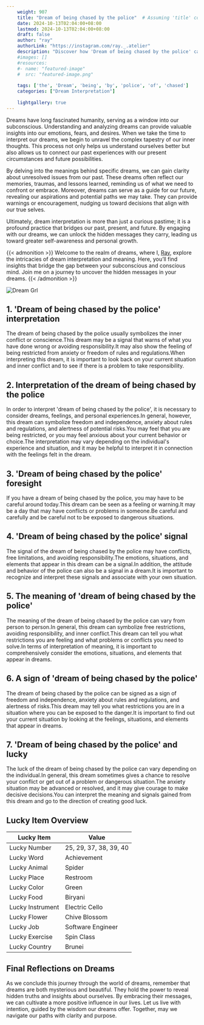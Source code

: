 ```yaml
---
    weight: 907
    title: "Dream of being chased by the police"  # Assuming 'title' column exists
    date: 2024-10-13T02:04:00+08:00
    lastmod: 2024-10-13T02:04:00+08:00
    draft: false
    author: "ray"
    authorLink: "https://instagram.com/ray._.atelier"
    description: "Discover how 'Dream of being chased by the police' can interpret your future and uncover its significant meanings in your life."
    #images: []
    #resources:
    #- name: "featured-image"
    #  src: "featured-image.png"
    
    tags: ['the', 'Dream', 'being', 'by', 'police', 'of', 'chased']
    categories: ["Dream Interpretation"]
    
    lightgallery: true
---
```

    
Dreams have long fascinated humanity, serving as a window into our subconscious. Understanding and analyzing dreams can provide valuable insights into our emotions, fears, and desires. When we take the time to interpret our dreams, we begin to unravel the complex tapestry of our inner thoughts. This process not only helps us understand ourselves better but also allows us to connect our past experiences with our present circumstances and future possibilities.

By delving into the meanings behind specific dreams, we can gain clarity about unresolved issues from our past. These dreams often reflect our memories, traumas, and lessons learned, reminding us of what we need to confront or embrace. Moreover, dreams can serve as a guide for our future, revealing our aspirations and potential paths we may take. They can provide warnings or encouragement, nudging us toward decisions that align with our true selves.

Ultimately, dream interpretation is more than just a curious pastime; it is a profound practice that bridges our past, present, and future. By engaging with our dreams, we can unlock the hidden messages they carry, leading us toward greater self-awareness and personal growth.

{{< admonition >}}
Welcome to the realm of dreams, where I, [Ray](https://instagram.com/ray._.atelier), explore the intricacies of dream interpretation and meaning. Here, you’ll find insights that bridge the gap between your subconscious and conscious mind. Join me on a journey to uncover the hidden messages in your dreams.
{{< /admonition >}}

![Dream Grl](https://cdn.pixabay.com/photo/2017/11/02/03/35/gothic-2910057_1280.jpg "Dream Grl")

## 1. 'Dream of being chased by the police' interpretation
The dream of being chased by the police usually symbolizes the inner conflict or conscience.This dream may be a signal that warns of what you have done wrong or avoiding responsibility.It may also show the feeling of being restricted from anxiety or freedom of rules and regulations.When interpreting this dream, it is important to look back on your current situation and inner conflict and to see if there is a problem to take responsibility.

## 2. Interpretation of the dream of being chased by the police
In order to interpret 'dream of being chased by the police', it is necessary to consider dreams, feelings, and personal experiences.In general, however, this dream can symbolize freedom and independence, anxiety about rules and regulations, and alertness of potential risks.You may feel that you are being restricted, or you may feel anxious about your current behavior or choice.The interpretation may vary depending on the individual's experience and situation, and it may be helpful to interpret it in connection with the feelings felt in the dream.

## 3. 'Dream of being chased by the police' foresight
If you have a dream of being chased by the police, you may have to be careful around today.This dream can be seen as a feeling or warning.It may be a day that may have conflicts or problems in someone.Be careful and carefully and be careful not to be exposed to dangerous situations.

## 4. 'Dream of being chased by the police' signal
The signal of the dream of being chased by the police may have conflicts, free limitations, and avoiding responsibility.The emotions, situations, and elements that appear in this dream can be a signal.In addition, the attitude and behavior of the police can also be a signal in a dream.It is important to recognize and interpret these signals and associate with your own situation.

## 5. The meaning of 'dream of being chased by the police'
The meaning of the dream of being chased by the police can vary from person to person.In general, this dream can symbolize free restrictions, avoiding responsibility, and inner conflict.This dream can tell you what restrictions you are feeling and what problems or conflicts you need to solve.In terms of interpretation of meaning, it is important to comprehensively consider the emotions, situations, and elements that appear in dreams.

## 6. A sign of 'dream of being chased by the police'
The dream of being chased by the police can be signed as a sign of freedom and independence, anxiety about rules and regulations, and alertness of risks.This dream may tell you what restrictions you are in a situation where you can be exposed to the danger.It is important to find out your current situation by looking at the feelings, situations, and elements that appear in dreams.

## 7. 'Dream of being chased by the police' and lucky
The luck of the dream of being chased by the police can vary depending on the individual.In general, this dream sometimes gives a chance to resolve your conflict or get out of a problem or dangerous situation.The anxiety situation may be advanced or resolved, and it may give courage to make decisive decisions.You can interpret the meaning and signals gained from this dream and go to the direction of creating good luck.

## Lucky Item Overview
| Lucky Item          | Value              |
|---------------|--------------------|
| Lucky Number        | 25, 29, 37, 38, 39, 40  |
| Lucky Word          | Achievement |
| Lucky Animal        | Spider |
| Lucky Place         | Restroom     |
| Lucky Color         | Green     |
| Lucky Food          | Biryani      |
| Lucky Instrument    | Electric Cello |
| Lucky Flower        | Chive Blossom    |
| Lucky Job           | Software Engineer       |
| Lucky Exercise      | Spin Class  |
| Lucky Country       | Brunei    |


##  Final Reflections on Dreams

As we conclude this journey through the world of dreams, remember that dreams are both mysterious and beautiful. They hold the power to reveal hidden truths and insights about ourselves. By embracing their messages, we can cultivate a more positive influence in our lives. Let us live with intention, guided by the wisdom our dreams offer. Together, may we navigate our paths with clarity and purpose.
